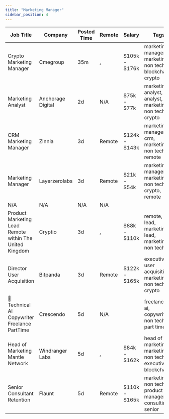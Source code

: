 ```yaml
---
title: "Marketing Manager"
sidebar_position: 4
---
```


| Job Title | Company | Posted Time | Remote | Salary | Tags | Apply Link |
|-----------|---------|-------------|--------|--------|------|------------|
| Crypto Marketing Manager | Cmegroup | 35m | , | $105k - $176k | marketing manager, marketing, non tech, blockchain, crypto | [Apply](https://web3.career/crypto-marketing-manager-cmegroup/99547) |
| Marketing Analyst | Anchorage Digital | 2d | N/A | $75k - $77k | marketing analyst, analyst, marketing, non tech, crypto | [Apply](https://web3.career/marketing-analyst-anchorage/99485) |
| CRM Marketing Manager | Zinnia | 3d | Remote | $124k - $143k | marketing manager, crm, marketing, non tech, remote | [Apply](https://web3.career/crm-marketing-manager-zinnia/98977) |
| Marketing Manager | Layerzerolabs | 3d | Remote | $21k - $54k | marketing manager, marketing, non tech, crypto, remote | [Apply](https://web3.career/marketing-manager-layerzerolabs/99436) |
| N/A | N/A | N/A | N/A |  |  | [Apply](https://web3.career/metana) |
| Product Marketing Lead Remote within The United Kingdom | Cryptio | 3d | , | $88k - $110k | remote, lead, marketing lead, marketing, non tech | [Apply](https://web3.career/product-marketing-lead-remote-within-the-united-kingdom-cryptio/99433) |
| Director User Acquisition | Bitpanda | 3d | Remote | $122k - $165k | executive, user acquisition, marketing, non tech, crypto | [Apply](https://web3.career/director-user-acquisition-bitpanda/99415) |
| 🧠 Technical AI Copywriter Freelance PartTime | Crescendo | 5d | N/A |  | freelance, ai, copywriting, non tech, part time | [Apply](https://web3.career/technical-ai-copywriter-freelance-part-time-crescendo/99354) |
| Head of Marketing Mantle Network | Windranger Labs | 5d | , | $84k - $162k | head of marketing, marketing, non tech, executive, blockchain | [Apply](https://web3.career/head-of-marketing-mantle-network-windrangerlabs/99277) |
| Senior Consultant Retention | Flaunt | 5d | Remote | $110k - $165k | marketing, non tech, product manager, consulting, senior | [Apply](https://web3.career/senior-consultant-retention-flaunt/99247) |

